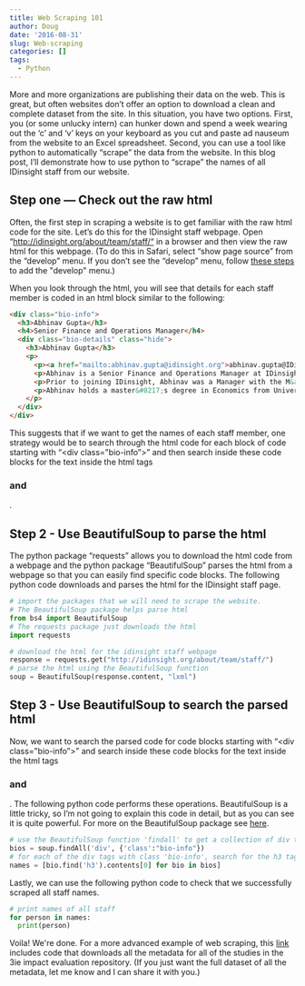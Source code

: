 ```yaml
---
title: Web Scraping 101
author: Doug
date: '2016-08-31'
slug: Web-scraping
categories: []
tags:
  - Python
---
```


More and more organizations are publishing their data on the web. This is great, but often websites don’t offer an option to download a clean and complete dataset from the site.  In this situation, you have two options.  First, you (or some unlucky intern) can hunker down and spend a week wearing out the ‘c’ and ‘v’ keys on your keyboard as you cut and paste ad nauseum from the website to an Excel spreadsheet.  Second, you can use a tool like python to automatically “scrape” the data from the website. In this blog post, I’ll demonstrate how to use python to “scrape” the names of all IDinsight staff from our website.  

## Step one — Check out the raw html 
Often, the first step in scraping a website is to get familiar with the raw html code for the site.  Let’s do this for the IDinsight staff webpage.  Open “http://idinsight.org/about/team/staff/“ in a browser and then view the raw html for this webpage.  (To do this in Safari, select “show page source” from the “develop” menu.  If you don’t see the “develop” menu, follow [these steps]("http://osxdaily.com/2011/11/03/enable-the-develop-menu-in-safari/") to add the "develop" menu.)

When you look through the html, you will see that details for each staff member is coded in an html block similar to the following:

```html
<div class="bio-info">
  <h3>Abhinav Gupta</h3>
  <h4>Senior Finance and Operations Manager</h4>
  <div class="bio-details" class="hide">
    <h3>Abhinav Gupta</h3>
    <p>
      <p><a href="mailto:abhinav.gupta@idinsight.org">abhinav.gupta@IDinsight.org</a></p>
      <p>Abhinav is a Senior Finance and Operations Manager at IDinsight’s India office. He brings more than eight years of financial advisory and consulting experience in India and U.K.</p>
      <p>Prior to joining IDinsight, Abhinav was a Manager with the M&amp;A Transaction Services department of Deloitte in India. As a consultant, he advised clients across several sectors in infrastructure, telecommunications, retail and e-commerce.</p>
      <p>Abhinav holds a master&#8217;s degree in Economics from University of Cambridge, UK and is a qualified Chartered Accountant from Institute of Chartered Accountants of England and Wales.</p>
    </p>
  </div>
</div>
```

This suggests that if we want to get the names of each staff member, one strategy would be to search through the html code for each block of code starting with “<div class="bio-info”>” and then search inside these code blocks for the text inside the html tags <h3> and </h3>.

## Step 2 - Use BeautifulSoup to parse the html
The python package “requests” allows you to download the html code from a webpage and the python package “BeautifulSoup” parses the html from a webpage so that you can easily find specific code blocks.  The following python code downloads and parses the html for the IDinsight staff page.  

```python
# import the packages that we will need to scrape the website.
# The BeautifulSoup package helps parse html
from bs4 import BeautifulSoup
# The requests package just downloads the html
import requests

# download the html for the idinsight staff webpage
response = requests.get("http://idinsight.org/about/team/staff/")
# parse the html using the BeautifulSoup function
soup = BeautifulSoup(response.content, "lxml")
```

## Step 3 - Use BeautifulSoup to search the parsed html
Now, we want to search the parsed code for code blocks starting with “<div class="bio-info”>” and search inside these code blocks for the text inside the html tags <h3> and </h3>.  The following python code performs these operations.  BeautifulSoup is a little tricky, so I’m not going to explain this code in detail, but as you can see it is quite powerful.  For more on the BeautifulSoup package see [here]("https://www.crummy.com/software/BeautifulSoup/bs4/doc/").

```python
# use the BeautifulSoup function 'findall' to get a collection of div tags with the class 'bio-info'
bios = soup.findAll('div', {'class':"bio-info"})
# for each of the div tags with class 'bio-info', search for the h3 tag and get the contents of this tag
names = [bio.find('h3').contents[0] for bio in bios]
```
Lastly, we can use the following python code to check that we successfully scraped all staff names.

```python
# print names of all staff
for person in names:
  print(person)
```

Voila!  We're done.  For a more advanced example of web scraping, this [link]("https://github.com/dougj892/Jupyter-notebooks/blob/master/Scraping%203ie_v3.ipynb") includes code that downloads all the metadata for all of the studies in the 3ie impact evaluation repository.  (If you just want the full dataset of all the metadata, let me know and I can share it with you.)
